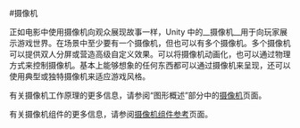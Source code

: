 #摄像机

正如电影中使用摄像机向观众展现故事一样，Unity 中的__摄像机__用于向玩家展示游戏世界。在场景中至少要有一个摄像机，但也可以有多个摄像机。多个摄像机可以提供双人分屏或营造高级自定义效果。可以将摄像机动画化，也可以通过物理方式来控制摄像机。基本上能够想象的任何东西都可以通过摄像机来呈现，还可以使用典型或独特摄像机来适应游戏风格。

有关摄像机工作原理的更多信息，请参阅“图形概述”部分中的[摄像机](CamerasOverview.html)页面。

有关摄像机组件的更多信息，请参阅[摄像机组件参考](class-Camera.html)页面。
